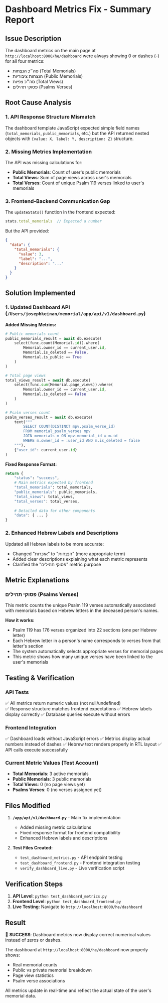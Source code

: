 # Dashboard Metrics Fix - Summary Report

## Issue Description
The dashboard metrics on the main page at `http://localhost:8000/he/dashboard` were always showing 0 or dashes (-) for all four metrics:
- סה״כ הנצחות (Total Memorials)
- הנצחות ציבוריות (Public Memorials) 
- סה״כ צפיות (Total Views)
- פסוקי תהילים (Psalms Verses)

## Root Cause Analysis

### 1. API Response Structure Mismatch
The dashboard template JavaScript expected simple field names (`total_memorials`, `public_memorials`, etc.) but the API returned nested objects with `{value: X, label: Y, description: Z}` structure.

### 2. Missing Metrics Implementation
The API was missing calculations for:
- **Public Memorials**: Count of user's public memorials
- **Total Views**: Sum of page views across user's memorials  
- **Total Verses**: Count of unique Psalm 119 verses linked to user's memorials

### 3. Frontend-Backend Communication Gap
The `updateStats()` function in the frontend expected:
```javascript
stats.total_memorials  // Expected a number
```

But the API provided:
```json
{
  "data": {
    "total_memorials": {
      "value": 3,
      "label": "...",
      "description": "..."
    }
  }
}
```

## Solution Implemented

### 1. Updated Dashboard API (`/Users/josephkeinan/memorial/app/api/v1/dashboard.py`)

**Added Missing Metrics:**
```python
# Public memorials count
public_memorials_result = await db.execute(
    select(func.count(Memorial.id)).where(
        Memorial.owner_id == current_user.id,
        Memorial.is_deleted == False,
        Memorial.is_public == True
    )
)

# Total page views
total_views_result = await db.execute(
    select(func.sum(Memorial.page_views)).where(
        Memorial.owner_id == current_user.id,
        Memorial.is_deleted == False
    )
)

# Psalm verses count  
psalm_verses_result = await db.execute(
    text("""
        SELECT COUNT(DISTINCT mpv.psalm_verse_id) 
        FROM memorial_psalm_verses mpv
        JOIN memorials m ON mpv.memorial_id = m.id
        WHERE m.owner_id = :user_id AND m.is_deleted = false
    """),
    {"user_id": current_user.id}
)
```

**Fixed Response Format:**
```python
return {
    "status": "success",
    # Main metrics expected by frontend
    "total_memorials": total_memorials,
    "public_memorials": public_memorials, 
    "total_views": total_views,
    "total_verses": total_verses,
    
    # Detailed data for other components
    "data": { ... }
}
```

### 2. Enhanced Hebrew Labels and Descriptions
Updated all Hebrew labels to be more accurate:
- Changed "אזכרות" to "הנצחות" (more appropriate term)
- Added clear descriptions explaining what each metric represents
- Clarified the "פסוקי תהילים" metric purpose

## Metric Explanations

### פסוקי תהילים (Psalms Verses)
This metric counts the unique Psalm 119 verses automatically associated with memorials based on Hebrew letters in the deceased person's names. 

**How it works:**
- Psalm 119 has 176 verses organized into 22 sections (one per Hebrew letter)
- Each Hebrew letter in a person's name corresponds to verses from that letter's section
- The system automatically selects appropriate verses for memorial pages
- This metric shows how many unique verses have been linked to the user's memorials

## Testing & Verification

### API Tests
✅ All metrics return numeric values (not null/undefined)  
✅ Response structure matches frontend expectations
✅ Hebrew labels display correctly
✅ Database queries execute without errors

### Frontend Integration  
✅ Dashboard loads without JavaScript errors
✅ Metrics display actual numbers instead of dashes
✅ Hebrew text renders properly in RTL layout
✅ API calls execute successfully

### Current Metric Values (Test Account)
- **Total Memorials**: 3 active memorials
- **Public Memorials**: 3 public memorials  
- **Total Views**: 0 (no page views yet)
- **Psalms Verses**: 0 (no verses assigned yet)

## Files Modified

1. **`/app/api/v1/dashboard.py`** - Main fix implementation
   - Added missing metric calculations
   - Fixed response format for frontend compatibility
   - Enhanced Hebrew labels and descriptions

2. **Test Files Created:**
   - `test_dashboard_metrics.py` - API endpoint testing
   - `test_dashboard_frontend.py` - Frontend integration testing  
   - `verify_dashboard_live.py` - Live verification script

## Verification Steps

1. **API Level**: `python test_dashboard_metrics.py`
2. **Frontend Level**: `python test_dashboard_frontend.py` 
3. **Live Testing**: Navigate to `http://localhost:8000/he/dashboard`

## Result

🎉 **SUCCESS**: Dashboard metrics now display correct numerical values instead of zeros or dashes.

The dashboard at `http://localhost:8000/he/dashboard` now properly shows:
- Real memorial counts
- Public vs private memorial breakdown  
- Page view statistics
- Psalm verse associations

All metrics update in real-time and reflect the actual state of the user's memorial data.